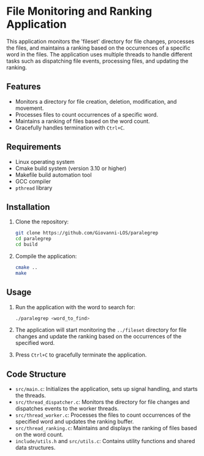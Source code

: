 # File Monitoring and Ranking Application

This application monitors the 'fileset' directory for file changes, processes the files, and maintains a ranking based on the occurrences of a specific word in the files. The application uses multiple threads to handle different tasks such as dispatching file events, processing files, and updating the ranking.

## Features

- Monitors a directory for file creation, deletion, modification, and movement.
- Processes files to count occurrences of a specific word.
- Maintains a ranking of files based on the word count.
- Gracefully handles termination with `Ctrl+C`.

## Requirements

- Linux operating system
- Cmake build system (version 3.10 or higher)
- Makefile build automation tool
- GCC compiler
- `pthread` library

## Installation

1. Clone the repository:
    ```bash
    git clone https://github.com/Giovanni-LOS/paralegrep 
    cd paralegrep
    cd build 
    ```

2. Compile the application:
    ```bash
    cmake ..
    make
    ```

## Usage

1. Run the application with the word to search for:
    ```bash
    ./paralegrep <word_to_find>
    ```

2. The application will start monitoring the `../fileset` directory for file changes and update the ranking based on the occurrences of the specified word.

3. Press `Ctrl+C` to gracefully terminate the application.

## Code Structure

- `src/main.c`: Initializes the application, sets up signal handling, and starts the threads.
- `src/thread_dispatcher.c`: Monitors the directory for file changes and dispatches events to the worker threads.
- `src/thread_worker.c`: Processes the files to count occurrences of the specified word and updates the ranking buffer.
- `src/thread_ranking.c`: Maintains and displays the ranking of files based on the word count.
- `include/utils.h` and `src/utils.c`: Contains utility functions and shared data structures.

